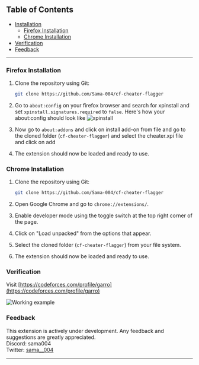 ## Table of Contents
- [Installation](#installation)
  - [Firefox Installation](#firefox-installation)
  - [Chrome Installation](#chrome-installation)
- [Verification](#verification)
- [Feedback](#feedback)

---
### Firefox Installation

1. Clone the repository using Git:
   ``` bash
   git clone https://github.com/Sama-004/cf-cheater-flagger
   ```
2. Go to `about:config` on your firefox browser and search for xpinstall and set `xpinstall.signatures.required` to `false`.
Here's how your about:config should look like
![xpinstall](https://github.com/Sama-004/cf-cheater-flagger/assets/70210929/3ef027cc-46b4-411f-865c-d38d625a39ce)

3. Now go to `about:addons` and click on install add-on from file and go to the cloned folder (`cf-cheater-flagger`) and select the cheater.xpi file and click on add

4. The extension should now be loaded and ready to use.

### Chrome Installation

1. Clone the repository using Git:
   ``` bash
   git clone https://github.com/Sama-004/cf-cheater-flagger
   ```
2. Open Google Chrome and go to `chrome://extensions/`.

3. Enable developer mode using the toggle switch at the top right corner of the page.

4. Click on "Load unpacked" from the options that appear.

5. Select the cloned folder (`cf-cheater-flagger`) from your file system.

6. The extension should now be loaded and ready to use.

### Verification

Visit [https://codeforces.com/profile/garro](https://codeforces.com/profile/garro)

![Working example](https://github.com/Sama-004/cf-cheater-flagger/assets/70210929/72b0b1a5-2cd5-48ed-b0bd-b93b13a14bb3)

### Feedback

This extension is actively under development. Any feedback and suggestions are greatly appreciated.
<br>
Discord: sama004
<br>
Twitter: [sama__004](https://x.com/sama__004)



---

